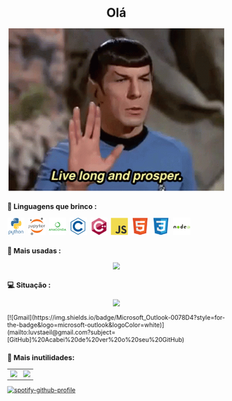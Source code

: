 <h1 align="center"> Olá </h1>

<p align="center">
  <img src="fun/spock-star-trek.gif" /> 
</p>


### :robot: Linguagens que brinco :
  <img src="https://github.com/devicons/devicon/blob/master/icons/python/python-original-wordmark.svg" title="Python" alt="Python" width="40" height="40"/>&nbsp;
  <img src="https://github.com/devicons/devicon/blob/master/icons/jupyter/jupyter-original-wordmark.svg" title="Jupyter" alt="Jupyter" width="40" height="40"/>&nbsp;
  <img src="https://github.com/devicons/devicon/blob/master/icons/anaconda/anaconda-original-wordmark.svg" title="Anaconda" alt="Anaconda" width="40" height="40"/>&nbsp;
  <img src="https://github.com/devicons/devicon/blob/master/icons/c/c-line.svg" title="C" alt="C" width="40" height="40"/>&nbsp;
  <img src="https://github.com/devicons/devicon/blob/master/icons/cplusplus/cplusplus-original.svg" title="Cpp" alt="Cpp" width="40" height="40"/>&nbsp;
  <img src="https://github.com/devicons/devicon/blob/master/icons/javascript/javascript-original.svg" title="JavaScript" alt="JavaScript" width="40" height="40"/>&nbsp;
  <img src="https://github.com/devicons/devicon/blob/master/icons/html5/html5-original.svg" title="HTML" alt="HTML" width="40" height="40"/>&nbsp;
  <img src="https://github.com/devicons/devicon/blob/master/icons/css3/css3-original.svg" title="CSS" alt="CSS" width="40" height="40"/>&nbsp;
  <img src="https://github.com/devicons/devicon/blob/master/icons/nodejs/nodejs-original-wordmark.svg" title="NodeJS" alt="NodeJS" width="40" height="40"/>&nbsp;
  
  
 ### :floppy_disk: Mais usadas :

<p align="center">
  <img src="https://github-readme-stats.vercel.app/api/top-langs/?username=pizza2u&layout=compact&theme=vision-friendly-dark" /> 
</p>


### :computer: Situação :

<p align="center">
  <img src="http://github-readme-streak-stats.herokuapp.com?user=pizza2u&theme=gruvbox_duo&date_format=M%20j%5B%2C%20Y%5D&background=0C0D4E)](https://git.io/streak-stats)" /> 
</p>
[![Gmail](https://img.shields.io/badge/Microsoft_Outlook-0078D4?style=for-the-badge&logo=microsoft-outlook&logoColor=white)](mailto:luvstaeil@gmail.com?subject=[GitHub]%20Acabei%20de%20ver%20o%20seu%20GitHub)

### :musical_note: Mais inutilidades:
<table>
    <tbody>
            </a></td>
            <td><a href= "https://img.shields.io/badge/Microsoft_Outlook-0078D4?style=for-the-badge&logo=google-gmail&logoColor=white(mailto:simao.stephanie@hotmail.com?subject=[GitHub]%20Acabei%20de%20ver%20o%20seu%20GitHub)">
            <img height="30" src="https://www.vectorlogo.zone/logos/gmail/gmail-ar21.svg"/>
            </a></td>
            </a></td>
            <td><a href="https://open.spotify.com/user/thelittlesmurf?si=6a4774a1b9784228">
            <img height="30" src="https://www.vectorlogo.zone/logos/spotify/spotify-ar21.svg"/>
            </a></td>
    </tbody>
</table>

[![spotify-github-profile](https://spotify-github-profile.vercel.app/api/view?uid=thelittlesmurf&cover_image=true&theme=novatorem&bar_color=ffdd00&bar_color_cover=false)](https://spotify-github-profile.vercel.app/api/view?uid=thelittlesmurf&redirect=true)
